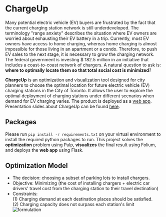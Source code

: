 # ChargeUp 

Many potential electric vehicle (EV) buyers are frustrated by the fact that the current charging station network is still underdeveloped. The terminology "range anxiety" describes the situation where EV owners are worried about exhausting their EV battery in a trip. Currently, most EV owners have access to home charging, whereas home charging is almost impossible for those living in an apartment or a condo. Therefore, to push EV sales to the next stage, it is necessary to grow the charging network. The federal government is investing \$ 182.5 million in an initiative that includes a coast-to-coast network of chargers. A natural question to ask is: **where to optimally locate them so that total social cost is minimized**? 

**ChargeUp** is an optimization and visualization tool designed for city planners to choose the optimal location for future electric vehicle (EV) charging stations in the City of Toronto. It allows the user to explore the optimal deployment of charging stations under different scenarios when demand for EV charging varies. The product is deployed as a [web app](http://chargeuptoronto.ca). Presentation slides about ChargeUp can be found [here](https://drive.google.com/open?id=1ntPTFZRM_EoCcSugZF-p2skCiyNdUgxcnH89xkh76u4).

## Packages
Please run `pip install -r requirements.txt` on your virtual environment to install the required python packages to run. This project solves the **optimization** problem using Pulp, **visualizes** the final result using Folium, and deploys the **web app** using Flask. 

## Optimization Model
* The decision: choosing a subset of parking lots to install chargers.
* Objective: Minimizing (the cost of installing chargers + electric car drivers' travel cost from the charging station to their travel destination)
* Constraints:  <br>
(1) Charging demand at each destination places should be satisfied.<br>
(2) Charging capacity does not surpass each station's limit
![formulation](https://github.com/ccubc/Insight-Project/blob/master/screenshots/optimization_formulation.png)


